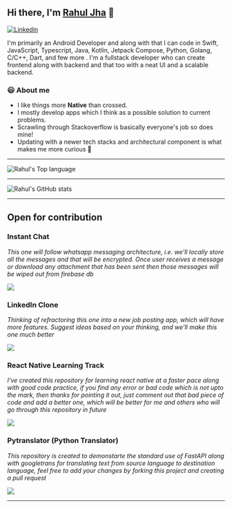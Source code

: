 ## Hi there, I'm [Rahul Jha](https://github.com/rj642) 👋
[![Linkedin](https://i.stack.imgur.com/gVE0j.png)](https://in.linkedin.com/in/rahulj-642)
&nbsp;

I'm primarily an Android Developer and along with that I can code in Swift, JavaScript, Typescript, Java, Kotlin, Jetpack Compose, Python, Golang, C/C++, Dart, and few more . I'm a fullstack developer who can create frontend along with backend and that too with a neat UI and a scalable backend.

### 😃 About me
- I like things more **Native** than crossed.
- I mostly develop apps which I think as a possible solution to current problems.
- Scrawling through Stackoverflow is basically everyone's job so does mine!
- Updating with a newer tech stacks and architectural component is what makes me more curious 🙂

---

![Rahul's Top language](https://github-readme-stats.vercel.app/api/top-langs/?username=rj642&langs_count=8&show_icons=true&title_color=fff&icon_color=79ff97&text_color=9f9f9f&bg_color=151515)

---

![Rahul's GitHub stats](https://github-readme-stats.vercel.app/api?username=rj642&count_private=true&show_icons=true&title_color=fff&icon_color=79ff97&text_color=9f9f9f&bg_color=151515)

---

## Open for contribution

### Instant Chat
*This one will follow whatsapp messaging architecture, i.e. we'll locally store all the messages and that will be encrypted. Once user receives a message or download any attachment that has been sent then those messages will be wiped out from firebase db*

<a href="https://github.com/rj642/instant_chat">
    <img align="center" src="https://github-readme-stats.vercel.app/api/pin/?username=rj642&repo=instant_chat&show_icons=true&title_color=fff&icon_color=79ff97&text_color=9f9f9f&bg_color=151515" />
</a>
  
<br/>

### LinkedIn Clone
*Thinking of refractoring this one into a new job posting app, which will have more features. Suggest ideas based on your thinking, and we'll make this one much better*

<a href="https://github.com/rj642/linkedin_clone">
    <img align="center" src="https://github-readme-stats.vercel.app/api/pin/?username=rj642&repo=linkedin_clone&show_icons=true&title_color=fff&icon_color=79ff97&text_color=9f9f9f&bg_color=151515" />
</a>

<br/>

### React Native Learning Track
*I've created this repository for learning react native at a faster pace along with good code practice, if you find any error or bad code which is not upto the mark, then thanks for pointing it out, just comment out that bad piece of code and add a better one, which will be better for me and others who will go through this repository in future*

<a href="https://github.com/rj642/react_native_learning_track">
    <img align="center" src="https://github-readme-stats.vercel.app/api/pin/?username=rj642&repo=react_native_learning_track&show_icons=true&title_color=fff&icon_color=79ff97&text_color=9f9f9f&bg_color=151515" />
</a>

### Pytranslator (Python Translator)
*This repository is created to demonstarte the standard use of FastAPI along with googletrans for translating text from source language to destination language, feel free to add your changes by forking this project and creating a pull request*

<a href="https://github.com/rj642/pytranslator">
    <img align="center" src="https://github-readme-stats.vercel.app/api/pin/?username=rj642&repo=pytranslator&show_icons=true&title_color=fff&icon_color=79ff97&text_color=9f9f9f&bg_color=151515" />
</a>

---
<!--
**rj642/rj642** is a ✨ _special_ ✨ repository because its `README.md` (this file) appears on your GitHub profile.

Here are some ideas to get you started:

- 🔭 I’m currently working on ...
- 🌱 I’m currently learning ...
- 👯 I’m looking to collaborate on ...
- 🤔 I’m looking for help with ...
- 💬 Ask me about ...
- 📫 How to reach me: ...
- 😄 Pronouns: ...
- ⚡ Fun fact: ...
-->
